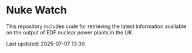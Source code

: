 # Nuke Watch

This repository includes code for retrieving the latest information available on the output of EDF nuclear power plants in the UK.

Last updated: 2025-07-07 13:30
